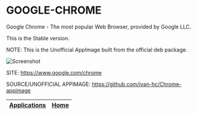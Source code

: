 # GOOGLE-CHROME

 Google Chrome - The most popular Web Browser, provided by Google LLC.
 
 This is the Stable version.
 
 NOTE: This is the Unofficial AppImage built from the official deb package.

 ![Screenshot](https://upload.wikimedia.org/wikipedia/commons/8/87/Google_Chrome_75_screenshot.png)

 SITE: https://www.google.com/chrome
 
 SOURCE/UNOFFICIAL APPIMAGE: https://github.com/ivan-hc/Chrome-appimage

 | [Applications](https://portable-linux-apps.github.io/apps.html) | [Home](https://portable-linux-apps.github.io)
 | --- | --- |
